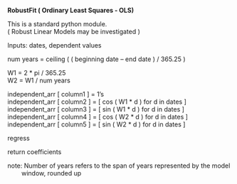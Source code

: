 **RobustFit ( Ordinary Least Squares - OLS)**  

This is a standard python module.  
( Robust Linear Models may be investigated )  

Inputs: dates, dependent values  

num years = ceiling ( ( beginning date – end date ) / 365.25 )  

W1 = 2 * pi / 365.25  
W2 = W1 / num years  

independent_arr [ column1 ] = 1’s  
independent_arr [ column2 ] = [ cos ( W1 * d ) for d in dates ]  
independent_arr [ column3 ] = [ sin ( W1 * d ) for d in dates ]  
independent_arr [ column4 ] = [ cos ( W2 * d ) for d in dates ]  
independent_arr [ column5 ] = [ sin ( W2 * d ) for d in dates ]  

regress  

return coefficients  

note: Number of years refers to the span of years represented by the model  
&nbsp;&nbsp;&nbsp;&nbsp;&nbsp;&nbsp;&nbsp;&nbsp;window, rounded up
